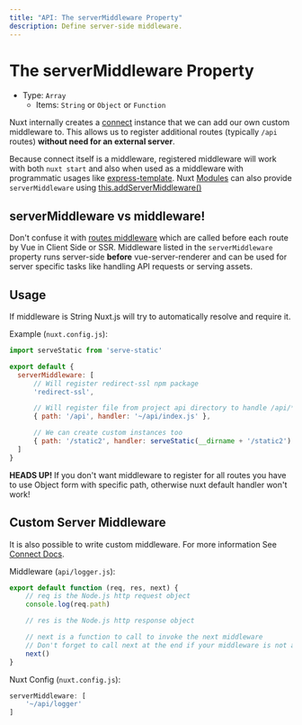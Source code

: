 ```yaml
---
title: "API: The serverMiddleware Property"
description: Define server-side middleware.
---
```


# The serverMiddleware Property

- Type: `Array`
    - Items: `String` or `Object` or `Function`

Nuxt internally creates a [connect](https://github.com/senchalabs/connect) instance that we can add our own custom middleware to. This allows us to register additional routes (typically `/api` routes) **without need for an external server**.

Because connect itself is a middleware, registered middleware will work with both `nuxt start`
and also when used as a middleware with programmatic usages like [express-template](https://github.com/nuxt-community/express-template).
Nuxt [Modules](/guide/modules) can also provide `serverMiddleware`
using [this.addServerMiddleware()](/api/internals-module-container#addservermiddleware-middleware-)

## serverMiddleware vs middleware!
Don't confuse it with [routes middleware](/guide/routing#middleware) which are called before each route by Vue in Client Side or SSR.
Middleware listed in the `serverMiddleware` property runs server-side **before** vue-server-renderer and can be used for server specific tasks like handling API requests or serving assets.

## Usage

If middleware is String Nuxt.js will try to automatically resolve and require it.

Example (`nuxt.config.js`):

```js
import serveStatic from 'serve-static'

export default {
  serverMiddleware: [
      // Will register redirect-ssl npm package
      'redirect-ssl',

      // Will register file from project api directory to handle /api/* requires
      { path: '/api', handler: '~/api/index.js' },

      // We can create custom instances too
      { path: '/static2', handler: serveStatic(__dirname + '/static2') }
  ]
}
```

<p class="Alert Alert--danger">
    <b>HEADS UP! </b>
    If you don't want middleware to register for all routes you have to use Object form with specific path,
    otherwise nuxt default handler won't work!
</p>

## Custom Server Middleware

It is also possible to write custom middleware. For more information See [Connect Docs](https://github.com/senchalabs/connect#appusefn).

Middleware (`api/logger.js`):

```js
export default function (req, res, next) {
    // req is the Node.js http request object
    console.log(req.path)

    // res is the Node.js http response object

    // next is a function to call to invoke the next middleware
    // Don't forget to call next at the end if your middleware is not an endpoint!
    next()
}
```

Nuxt Config (`nuxt.config.js`):

```js
serverMiddleware: [
    '~/api/logger'
]
```
